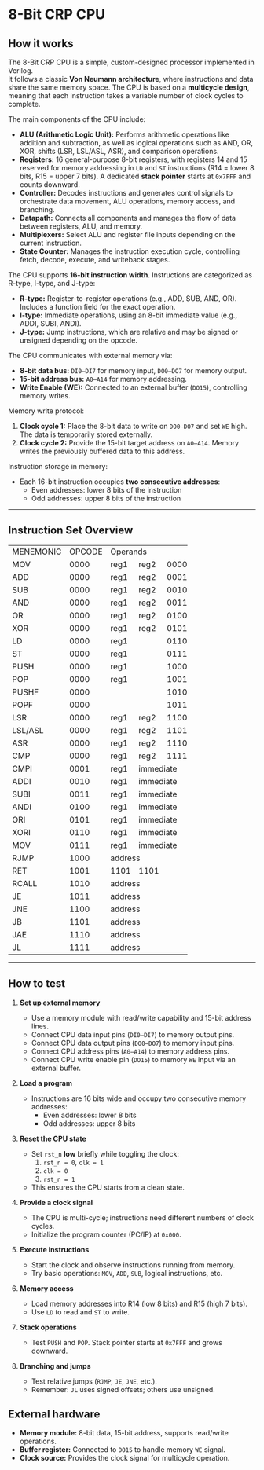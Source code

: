 # 8-Bit CRP CPU

## How it works

The 8-Bit CRP CPU is a simple, custom-designed processor implemented in Verilog.  
It follows a classic **Von Neumann architecture**, where instructions and data share the same memory space. The CPU is based on a **multicycle design**, meaning that each instruction takes a variable number of clock cycles to complete.

The main components of the CPU include:

- **ALU (Arithmetic Logic Unit):** Performs arithmetic operations like addition and subtraction, as well as logical operations such as AND, OR, XOR, shifts (LSR, LSL/ASL, ASR), and comparison operations.  
- **Registers:** 16 general-purpose 8-bit registers, with registers 14 and 15 reserved for memory addressing in `LD` and `ST` instructions (R14 = lower 8 bits, R15 = upper 7 bits). A dedicated **stack pointer** starts at `0x7FFF` and counts downward.  
- **Controller:** Decodes instructions and generates control signals to orchestrate data movement, ALU operations, memory access, and branching.  
- **Datapath:** Connects all components and manages the flow of data between registers, ALU, and memory.  
- **Multiplexers:** Select ALU and register file inputs depending on the current instruction.  
- **State Counter:** Manages the instruction execution cycle, controlling fetch, decode, execute, and writeback stages.

The CPU supports **16-bit instruction width**. Instructions are categorized as R-type, I-type, and J-type:

- **R-type:** Register-to-register operations (e.g., ADD, SUB, AND, OR). Includes a function field for the exact operation.  
- **I-type:** Immediate operations, using an 8-bit immediate value (e.g., ADDI, SUBI, ANDI).  
- **J-type:** Jump instructions, which are relative and may be signed or unsigned depending on the opcode.

The CPU communicates with external memory via:

- **8-bit data bus:** `DI0–DI7` for memory input, `DO0–DO7` for memory output.  
- **15-bit address bus:** `A0–A14` for memory addressing.  
- **Write Enable (WE):** Connected to an external buffer (`DO15`), controlling memory writes.

Memory write protocol:

1. **Clock cycle 1:** Place the 8-bit data to write on `DO0–DO7` and set `WE` high. The data is temporarily stored externally.  
2. **Clock cycle 2:** Provide the 15-bit target address on `A0–A14`. Memory writes the previously buffered data to this address.

Instruction storage in memory:

- Each 16-bit instruction occupies **two consecutive addresses**:
  - Even addresses: lower 8 bits of the instruction
  - Odd addresses: upper 8 bits of the instruction

---

## Instruction Set Overview
<table border="0" cellpadding="0" cellspacing="0" width="370" style="border-collapse:
 collapse;table-layout:fixed;width:274pt">
 <colgroup><col width="83" style="mso-width-source:userset;mso-width-alt:2958;width:62pt">
 <col width="59" style="mso-width-source:userset;mso-width-alt:2104;width:44pt">
 <col width="19" span="12" style="mso-width-source:userset;mso-width-alt:682;
 width:14pt">
 </colgroup><tbody><tr height="19" style="height:14.4pt">
  <td height="19" class="xl66" width="83" style="height:14.4pt;width:62pt">MENEMONIC</td>
  <td class="xl67" width="59" style="border-left:none;width:44pt">OPCODE</td>
  <td colspan="12" class="xl67" width="228" style="border-right:1.0pt solid black;
  border-left:none;width:168pt">Operands</td>
 </tr>
 <tr height="19" style="height:14.4pt">
  <td height="19" class="xl69" style="height:14.4pt;border-top:none">MOV</td>
  <td class="xl70" style="border-top:none;border-left:none">0000</td>
  <td colspan="4" class="xl71" style="border-left:none">reg1</td>
  <td colspan="4" class="xl71" style="border-left:none">reg2</td>
  <td colspan="4" class="xl71" style="border-right:1.0pt solid black;border-left:
  none">0000</td>
 </tr>
 <tr height="19" style="height:14.4pt">
  <td height="19" class="xl73" style="height:14.4pt;border-top:none">ADD</td>
  <td class="xl74" style="border-top:none;border-left:none">0000</td>
  <td colspan="4" class="xl75" style="border-left:none">reg1</td>
  <td colspan="4" class="xl75" style="border-left:none">reg2</td>
  <td colspan="4" class="xl75" style="border-right:1.0pt solid black;border-left:
  none">0001</td>
 </tr>
 <tr height="19" style="height:14.4pt">
  <td height="19" class="xl69" style="height:14.4pt;border-top:none">SUB</td>
  <td class="xl70" style="border-top:none;border-left:none">0000</td>
  <td colspan="4" class="xl71" style="border-left:none">reg1</td>
  <td colspan="4" class="xl71" style="border-left:none">reg2</td>
  <td colspan="4" class="xl71" style="border-right:1.0pt solid black;border-left:
  none">0010</td>
 </tr>
 <tr height="19" style="height:14.4pt">
  <td height="19" class="xl73" style="height:14.4pt;border-top:none">AND</td>
  <td class="xl74" style="border-top:none;border-left:none">0000</td>
  <td colspan="4" class="xl75" style="border-left:none">reg1</td>
  <td colspan="4" class="xl75" style="border-left:none">reg2</td>
  <td colspan="4" class="xl75" style="border-right:1.0pt solid black;border-left:
  none">0011</td>
 </tr>
 <tr height="19" style="height:14.4pt">
  <td height="19" class="xl69" style="height:14.4pt;border-top:none">OR</td>
  <td class="xl70" style="border-top:none;border-left:none">0000</td>
  <td colspan="4" class="xl71" style="border-left:none">reg1</td>
  <td colspan="4" class="xl71" style="border-left:none">reg2</td>
  <td colspan="4" class="xl71" style="border-right:1.0pt solid black;border-left:
  none">0100</td>
 </tr>
 <tr height="19" style="height:14.4pt">
  <td height="19" class="xl73" style="height:14.4pt;border-top:none">XOR</td>
  <td class="xl74" style="border-top:none;border-left:none">0000</td>
  <td colspan="4" class="xl75" style="border-left:none">reg1</td>
  <td colspan="4" class="xl75" style="border-left:none">reg2</td>
  <td colspan="4" class="xl75" style="border-right:1.0pt solid black;border-left:
  none">0101</td>
 </tr>
 <tr height="19" style="height:14.4pt">
  <td height="19" class="xl69" style="height:14.4pt;border-top:none">LD</td>
  <td class="xl70" style="border-top:none;border-left:none">0000</td>
  <td colspan="4" class="xl71" style="border-left:none">reg1</td>
  <td colspan="4" class="xl77" style="border-left:none">&nbsp;</td>
  <td colspan="4" class="xl71" style="border-right:1.0pt solid black;border-left:
  none">0110</td>
 </tr>
 <tr height="19" style="height:14.4pt">
  <td height="19" class="xl73" style="height:14.4pt;border-top:none">ST</td>
  <td class="xl74" style="border-top:none;border-left:none">0000</td>
  <td colspan="4" class="xl75" style="border-left:none">reg1</td>
  <td colspan="4" class="xl78" style="border-left:none">&nbsp;</td>
  <td colspan="4" class="xl75" style="border-right:1.0pt solid black;border-left:
  none">0111</td>
 </tr>
 <tr height="19" style="height:14.4pt">
  <td height="19" class="xl69" style="height:14.4pt;border-top:none">PUSH</td>
  <td class="xl70" style="border-top:none;border-left:none">0000</td>
  <td colspan="4" class="xl71" style="border-left:none">reg1</td>
  <td colspan="4" class="xl77" style="border-left:none">&nbsp;</td>
  <td colspan="4" class="xl71" style="border-right:1.0pt solid black;border-left:
  none">1000</td>
 </tr>
 <tr height="19" style="height:14.4pt">
  <td height="19" class="xl73" style="height:14.4pt;border-top:none">POP</td>
  <td class="xl74" style="border-top:none;border-left:none">0000</td>
  <td colspan="4" class="xl75" style="border-left:none">reg1</td>
  <td colspan="4" class="xl78" style="border-left:none">&nbsp;</td>
  <td colspan="4" class="xl75" style="border-right:1.0pt solid black;border-left:
  none">1001</td>
 </tr>
 <tr height="19" style="height:14.4pt">
  <td height="19" class="xl69" style="height:14.4pt;border-top:none">PUSHF</td>
  <td class="xl70" style="border-top:none;border-left:none">0000</td>
  <td colspan="8" class="xl77" style="border-left:none">&nbsp;</td>
  <td colspan="4" class="xl71" style="border-right:1.0pt solid black;border-left:
  none">1010</td>
 </tr>
 <tr height="19" style="height:14.4pt">
  <td height="19" class="xl73" style="height:14.4pt;border-top:none">POPF</td>
  <td class="xl74" style="border-top:none;border-left:none">0000</td>
  <td colspan="8" class="xl78" style="border-left:none">&nbsp;</td>
  <td colspan="4" class="xl75" style="border-right:1.0pt solid black;border-left:
  none">1011</td>
 </tr>
 <tr height="19" style="height:14.4pt">
  <td height="19" class="xl69" style="height:14.4pt;border-top:none">LSR</td>
  <td class="xl70" style="border-top:none;border-left:none">0000</td>
  <td colspan="4" class="xl71" style="border-left:none">reg1</td>
  <td colspan="4" class="xl71" style="border-left:none">reg2</td>
  <td colspan="4" class="xl71" style="border-right:1.0pt solid black;border-left:
  none">1100</td>
 </tr>
 <tr height="19" style="height:14.4pt">
  <td height="19" class="xl73" style="height:14.4pt;border-top:none">LSL/ASL</td>
  <td class="xl74" style="border-top:none;border-left:none">0000</td>
  <td colspan="4" class="xl75" style="border-left:none">reg1</td>
  <td colspan="4" class="xl75" style="border-left:none">reg2</td>
  <td colspan="4" class="xl75" style="border-right:1.0pt solid black;border-left:
  none">1101</td>
 </tr>
 <tr height="19" style="height:14.4pt">
  <td height="19" class="xl69" style="height:14.4pt;border-top:none">ASR</td>
  <td class="xl70" style="border-top:none;border-left:none">0000</td>
  <td colspan="4" class="xl71" style="border-left:none">reg1</td>
  <td colspan="4" class="xl71" style="border-left:none">reg2</td>
  <td colspan="4" class="xl71" style="border-right:1.0pt solid black;border-left:
  none">1110</td>
 </tr>
 <tr height="19" style="height:14.4pt">
  <td height="19" class="xl73" style="height:14.4pt;border-top:none">CMP</td>
  <td class="xl74" style="border-top:none;border-left:none">0000</td>
  <td colspan="4" class="xl75" style="border-left:none">reg1</td>
  <td colspan="4" class="xl75" style="border-left:none">reg2</td>
  <td colspan="4" class="xl75" style="border-right:1.0pt solid black;border-left:
  none">1111</td>
 </tr>
 <tr height="19" style="height:14.4pt">
  <td height="19" class="xl69" style="height:14.4pt;border-top:none">CMPI</td>
  <td class="xl79" style="border-top:none;border-left:none">0001</td>
  <td colspan="4" class="xl71" style="border-left:none">reg1</td>
  <td colspan="8" class="xl71" style="border-right:1.0pt solid black;border-left:
  none">immediate</td>
 </tr>
 <tr height="19" style="height:14.4pt">
  <td height="19" class="xl73" style="height:14.4pt;border-top:none">ADDI</td>
  <td class="xl80" style="border-top:none;border-left:none">0010</td>
  <td colspan="4" class="xl75" style="border-left:none">reg1</td>
  <td colspan="8" class="xl75" style="border-right:1.0pt solid black;border-left:
  none">immediate</td>
 </tr>
 <tr height="19" style="height:14.4pt">
  <td height="19" class="xl69" style="height:14.4pt;border-top:none">SUBI</td>
  <td class="xl79" style="border-top:none;border-left:none">0011</td>
  <td colspan="4" class="xl71" style="border-left:none">reg1</td>
  <td colspan="8" class="xl71" style="border-right:1.0pt solid black;border-left:
  none">immediate</td>
 </tr>
 <tr height="19" style="height:14.4pt">
  <td height="19" class="xl73" style="height:14.4pt;border-top:none">ANDI</td>
  <td class="xl80" style="border-top:none;border-left:none">0100</td>
  <td colspan="4" class="xl75" style="border-left:none">reg1</td>
  <td colspan="8" class="xl75" style="border-right:1.0pt solid black;border-left:
  none">immediate</td>
 </tr>
 <tr height="19" style="height:14.4pt">
  <td height="19" class="xl69" style="height:14.4pt;border-top:none">ORI</td>
  <td class="xl79" style="border-top:none;border-left:none">0101</td>
  <td colspan="4" class="xl71" style="border-left:none">reg1</td>
  <td colspan="8" class="xl71" style="border-right:1.0pt solid black;border-left:
  none">immediate</td>
 </tr>
 <tr height="19" style="height:14.4pt">
  <td height="19" class="xl73" style="height:14.4pt;border-top:none">XORI</td>
  <td class="xl74" style="border-top:none;border-left:none">0110</td>
  <td colspan="4" class="xl75" style="border-left:none">reg1</td>
  <td colspan="8" class="xl75" style="border-right:1.0pt solid black;border-left:
  none">immediate</td>
 </tr>
 <tr height="19" style="height:14.4pt">
  <td height="19" class="xl69" style="height:14.4pt;border-top:none">MOV</td>
  <td class="xl70" style="border-top:none;border-left:none">0111</td>
  <td colspan="4" class="xl71" style="border-left:none">reg1</td>
  <td colspan="8" class="xl71" style="border-right:1.0pt solid black;border-left:
  none">immediate</td>
 </tr>
 <tr height="19" style="height:14.4pt">
  <td height="19" class="xl73" style="height:14.4pt;border-top:none">RJMP</td>
  <td class="xl74" style="border-top:none;border-left:none">1000</td>
  <td colspan="12" class="xl75" style="border-right:1.0pt solid black;border-left:
  none">address</td>
 </tr>
 <tr height="19" style="height:14.4pt">
  <td height="19" class="xl69" style="height:14.4pt;border-top:none">RET</td>
  <td class="xl79" style="border-top:none;border-left:none">1001</td>
  <td colspan="4" class="xl71" style="border-left:none">1101</td>
  <td colspan="4" class="xl71" style="border-left:none">1101</td>
  <td colspan="4" class="xl77" style="border-right:1.0pt solid black;border-left:
  none">&nbsp;</td>
 </tr>
 <tr height="19" style="height:14.4pt">
  <td height="19" class="xl73" style="height:14.4pt;border-top:none">RCALL</td>
  <td class="xl80" style="border-top:none;border-left:none">1010</td>
  <td colspan="12" class="xl75" style="border-right:1.0pt solid black;border-left:
  none">address</td>
 </tr>
 <tr height="19" style="height:14.4pt">
  <td height="19" class="xl69" style="height:14.4pt;border-top:none">JE</td>
  <td class="xl79" style="border-top:none;border-left:none">1011</td>
  <td colspan="12" class="xl71" style="border-right:1.0pt solid black;border-left:
  none">address</td>
 </tr>
 <tr height="19" style="height:14.4pt">
  <td height="19" class="xl73" style="height:14.4pt;border-top:none">JNE</td>
  <td class="xl80" style="border-top:none;border-left:none">1100</td>
  <td colspan="12" class="xl75" style="border-right:1.0pt solid black;border-left:
  none">address</td>
 </tr>
 <tr height="19" style="height:14.4pt">
  <td height="19" class="xl69" style="height:14.4pt;border-top:none">JB</td>
  <td class="xl79" style="border-top:none;border-left:none">1101</td>
  <td colspan="12" class="xl71" style="border-right:1.0pt solid black;border-left:
  none">address</td>
 </tr>
 <tr height="19" style="height:14.4pt">
  <td height="19" class="xl73" style="height:14.4pt;border-top:none">JAE</td>
  <td class="xl80" style="border-top:none;border-left:none">1110</td>
  <td colspan="12" class="xl75" style="border-right:1.0pt solid black;border-left:
  none">address</td>
 </tr>
 <tr height="20" style="height:15.0pt">
  <td height="20" class="xl82" style="height:15.0pt;border-top:none">JL</td>
  <td class="xl83" style="border-top:none;border-left:none">1111</td>
  <td colspan="12" class="xl84" style="border-right:1.0pt solid black;border-left:
  none">address</td>
 </tr>
</tbody></table>

---

## How to test

1. **Set up external memory**  
   - Use a memory module with read/write capability and 15-bit address lines.  
   - Connect CPU data input pins (`DI0–DI7`) to memory output pins.  
   - Connect CPU data output pins (`DO0–DO7`) to memory input pins.  
   - Connect CPU address pins (`A0–A14`) to memory address pins.  
   - Connect CPU write enable pin (`DO15`) to memory `WE` input via an external buffer.

2. **Load a program**  
   - Instructions are 16 bits wide and occupy two consecutive memory addresses:  
     - Even addresses: lower 8 bits  
     - Odd addresses: upper 8 bits
      
3. **Reset the CPU state**  
   - Set `rst_n` **low** briefly while toggling the clock:  
     1. `rst_n = 0`, `clk = 1`  
     2. `clk = 0`  
     3. `rst_n = 1`  
   - This ensures the CPU starts from a clean state.
    
4. **Provide a clock signal**  
   - The CPU is multi-cycle; instructions need different numbers of clock cycles.  
   - Initialize the program counter (PC/IP) at `0x000`.



5. **Execute instructions**  
   - Start the clock and observe instructions running from memory.  
   - Try basic operations: `MOV`, `ADD`, `SUB`, logical instructions, etc.

6. **Memory access**  
   - Load memory addresses into R14 (low 8 bits) and R15 (high 7 bits).  
   - Use `LD` to read and `ST` to write.

7. **Stack operations**  
   - Test `PUSH` and `POP`. Stack pointer starts at `0x7FFF` and grows downward.

8. **Branching and jumps**  
   - Test relative jumps (`RJMP`, `JE`, `JNE`, etc.).  
   - Remember: `JL` uses signed offsets; others use unsigned.

## External hardware

- **Memory module:** 8-bit data, 15-bit address, supports read/write operations.  
- **Buffer register:** Connected to `DO15` to handle memory `WE` signal.  
- **Clock source:** Provides the clock signal for multicycle operation.  
